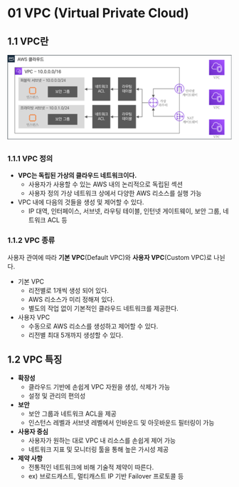# 01 VPC (Virtual Private Cloud)

## 1.1 VPC란
![img.png](../../../../image/vpc.png)
### 1.1.1 VPC 정의

- **VPC는 독립된 가상의 클라우드 네트워크이다.**
    - 사용자가 사용할 수 있는 AWS 내의 논리적으로 독립된 섹션
    - 사용자 정의 가상 네트워크 상에서 다양한 AWS 리소스를 실행 가능
- VPC 내에 다음의 것들을 생성 및 제어할 수 있다.
    - IP 대역, 인터페이스, 서브넷, 라우팅 테이블, 인턴넷 게이트웨이, 보안 그룹, 네트워크 ACL 등

### 1.1.2 VPC 종류

사용자 관여에 따라 **기본 VPC**(Default VPC)와 **사용자 VPC**(Custom VPC)로 나뉜다.

- 기본 VPC
    - 리전별로 1개씩 생성 되어 있다.
    - AWS 리소스가 미리 정해져 있다.
    - 별도의 작업 없이 기본적인 클라우드 네트워크를 제공한다.
- 사용자 VPC
    - 수동으로 AWS 리소스를 생성하고 제어할 수 있다.
    - 리전별 최대 5개까지 생성할 수 있다.

## 1.2 VPC 특징

- **확장성**
    - 클라우드 기반에 손쉽게 VPC 자원을 생성, 삭제가 가능
    - 설정 및 관리의 편의성
- **보안**
    - 보안 그룹과 네트워크 ACL을 제공
    - 인스턴스 레벨과 서브넷 레벨에서 인바운드 및 아웃바운드 필터링이 가능
- **사용자 중심**
    - 사용자가 원하는 대로 VPC 내 리소스를 손쉽게 제어 가능
    - 네트워크 지표 및 모니터링 툴을 통해 높은 가시성 제공
- **제약 사항**
    - 전통적인 네트워크에 비해 기술적 제약이 따른다.
    - ex) 브로드캐스트, 멀티캐스트 IP 기반 Failover 프로토콜 등
